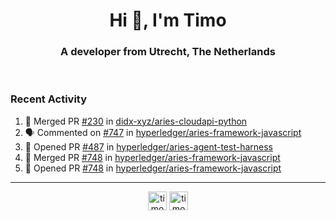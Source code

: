 <h1 align="center">Hi 👋, I'm Timo</h1>
<h3 align="center">A developer from Utrecht, The Netherlands</h3>
<br/>
<!-- https://github.com/rahuldkjain/github-profile-readme-generator --!>

<!--  <p align="left"><img src="https://github-readme-stats.vercel.app/api?username=timoglastra&show_icons=true&count_private=true&" alt="timoglastra" /></p> --!>

<!--
Github language stats
<p align="left"><img src="https://github-readme-stats.vercel.app/api/top-langs/?username=timoglastra&layout=compact" alt="timoglastra" /><p>
-->

<!-- Codestats language stats -->
<!-- <p align="left"><img src="https://codestats-readme.vercel.app/api/top-langs/?username=timoglastra&layout=compact&language_count=12" alt="timoglastra" /><p>    --!>
  
<h3>Recent Activity</h3>

<!--START_SECTION:activity-->
1. 🎉 Merged PR [#230](https://github.com/didx-xyz/aries-cloudapi-python/pull/230) in [didx-xyz/aries-cloudapi-python](https://github.com/didx-xyz/aries-cloudapi-python)
2. 🗣 Commented on [#747](https://github.com/hyperledger/aries-framework-javascript/issues/747) in [hyperledger/aries-framework-javascript](https://github.com/hyperledger/aries-framework-javascript)
3. 💪 Opened PR [#487](https://github.com/hyperledger/aries-agent-test-harness/pull/487) in [hyperledger/aries-agent-test-harness](https://github.com/hyperledger/aries-agent-test-harness)
4. 🎉 Merged PR [#748](https://github.com/hyperledger/aries-framework-javascript/pull/748) in [hyperledger/aries-framework-javascript](https://github.com/hyperledger/aries-framework-javascript)
5. 💪 Opened PR [#748](https://github.com/hyperledger/aries-framework-javascript/pull/748) in [hyperledger/aries-framework-javascript](https://github.com/hyperledger/aries-framework-javascript)
<!--END_SECTION:activity-->

---

<p align="center">
<a href="https://twitter.com/timoglastra" target="blank"><img align="center" src="https://cdn.jsdelivr.net/npm/simple-icons@3.0.1/icons/twitter.svg" alt="timoglastra" height="30" width="30" /></a>
<a href="https://linkedin.com/in/timoglastra" target="blank"><img align="center" src="https://cdn.jsdelivr.net/npm/simple-icons@3.0.1/icons/linkedin.svg" alt="timoglastra" height="30" width="30" /></a>
</p>



